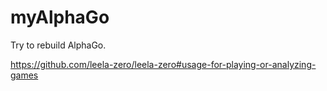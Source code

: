 # myAlphaGo
Try to rebuild AlphaGo.


https://github.com/leela-zero/leela-zero#usage-for-playing-or-analyzing-games
